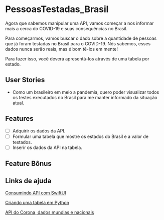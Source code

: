 # PessoasTestadas_Brasil
Agora que sabemos manipular uma API, vamos começar a nos informar mais a cerca do COVID-19 e suas consequências no Brasil.

Para começarmos, vamos buscar o dado sobre a quantidade de pessoas que já foram testadas no Brasil para o COVID-19. Nós sabemos, esses dados nunca serão reais, mas é bom tê-los em mente!

Para fazer isso, você deverá apresentá-los através de uma tabela por estado.

## User Stories
* Como um brasileiro em meio a pandemia, quero poder visualizar todos os testes executados no  Brasil  para me manter informado da situação atual.

## Features
-   [ ] Adquirir os dados da API.
-   [ ] Formular uma tabela que mostre os estados do Brasil e a valor de testados.
-   [ ] Inserir os dados da API na tabela.

## Feature Bônus

## Links de ajuda
[Consumindo API com SwiftUI](https://medium.com/0-umas/consumindo-api-com-swiftui-285dd055fb1a)

[Criando uma tabela em Python](https://medium.com/0-umas/criando-uma-tabela-em-python-5a7c95d093e2)

[API do Corona, dados mundias e nacionais](https://github.com/devarthurribeiro/covid19-brazil-api)
